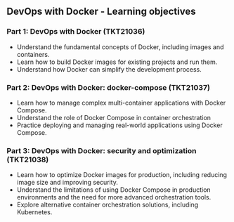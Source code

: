## DevOps with Docker - Learning objectives
### Part 1: DevOps with Docker (TKT21036)
- Understand the fundamental concepts of Docker, including images and containers.
- Learn how to build Docker images for existing projects and run them.
- Understand how Docker can simplify the development process.
  
### Part 2: DevOps with Docker: docker-compose (TKT21037)
- Learn how to manage complex multi-container applications with Docker Compose.
- Understand the role of Docker Compose in container orchestration
- Practice deploying and managing real-world applications using Docker Compose.

### Part 3: DevOps with Docker: security and optimization (TKT21038)
- Learn how to optimize Docker images for production, including reducing image size and improving security.
- Understand the limitations of using Docker Compose in production environments and the need for more advanced orchestration tools.
- Explore alternative container orchestration solutions, including Kubernetes.

